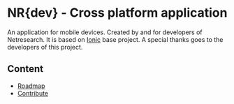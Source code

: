 NR{dev} - Cross platform application
====================================


An application for mobile devices. Created by and for developers of Netresearch.
It is based on [Ionic](ionicframework.com) base project. A special thanks goes to the developers of this project.


## Content
- [Roadmap](docs/roadmap.md)
- [Contribute](docs/contribute.md)
